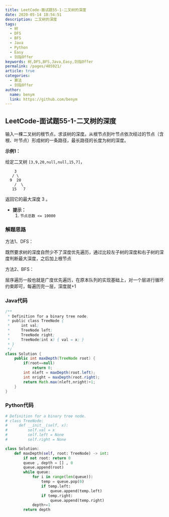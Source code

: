 ```yaml
---
title: LeetCode-面试题55-1-二叉树的深度
date: 2020-05-14 18:54:51
description: 二叉树的深度
tags: 
  - 树
  - DFS
  - BFS
  - Java
  - Python
  - Easy
  - 剑指Offer
keywords: 树,DFS,BFS,Java,Easy,剑指Offer
permalink: /pages/485921/
article: true
categories: 
  - 算法
  - 剑指Offer
author: 
  name: benym
  link: https://github.com/benym
---
```


## LeetCode-面试题55-1-二叉树的深度 

输入一棵二叉树的根节点，求该树的深度。从根节点到叶节点依次经过的节点（含根、叶节点）形成树的一条路径，最长路径的长度为树的深度。

 <!--more-->

**示例1：**

给定二叉树 `[3,9,20,null,null,15,7]`，

```
    3
   / \
  9  20
    /  \
   15   7
```

返回它的最大深度 3 。

- **提示：**
  1. `节点总数 <= 10000`

### 解题思路

方法1、DFS：

既然要求树的深度自然少不了深度优先遍历，通过比较左子树的深度和右子树的深度判断最大深度，之后加上根节点

方法2、BFS：

层序遍历一般也就是广度优先遍历，在原本队列的实现基础上，对一个层进行循环约束即可，每遍历完一层，深度就+1

### Java代码

```java
/**
 * Definition for a binary tree node.
 * public class TreeNode {
 *     int val;
 *     TreeNode left;
 *     TreeNode right;
 *     TreeNode(int x) { val = x; }
 * }
 */
class Solution {
    public int maxDepth(TreeNode root) {
        if(root==null)
            return 0;
        int nleft = maxDepth(root.left);
        int nright = maxDepth(root.right);
        return Math.max(nleft,nright)+1;
    }
}
```

### Python代码

```python
# Definition for a binary tree node.
# class TreeNode:
#     def __init__(self, x):
#         self.val = x
#         self.left = None
#         self.right = None

class Solution:
    def maxDepth(self, root: TreeNode) -> int:
        if not root: return 0
        queue , depth = [] , 0
        queue.append(root)
        while queue:
            for i in range(len(queue)):
                temp = queue.pop(0)
                if temp.left:
                    queue.append(temp.left)
                if temp.right:
                    queue.append(temp.right)
            depth+=1
        return depth
```

